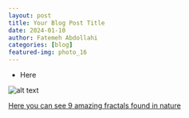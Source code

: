 ```yaml
---
layout: post
title: Your Blog Post Title
date: 2024-01-10
author: Fatemeh Abdollahi
categories: [blog]
featured-img: photo_16
---
```

- Here

![alt text](../assets/images/square.png "Square")


[Here you can see 9 amazing fractals found in nature](http://www.treehugger.com/amazing-fractals-found-in-nature-4868776)